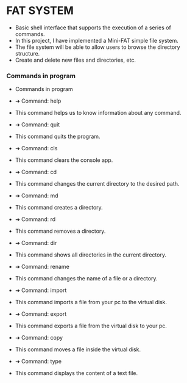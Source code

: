 # FAT SYSTEM 

- Basic shell interface that supports the execution of a series of commands.
- In this project, I have implemented a Mini-FAT simple file system. 
- The file system will be able to allow users to browse the directory structure.
- Create and delete new files and directories, etc.

### Commands in program
- Commands in program

- ➔ Command: help
- This command helps us to know information about any command.
- ➔ Command: quit
- This command quits the program.
- ➔ Command: cls
- This command clears the console app.
- ➔ Command: cd
- This command changes the current directory to the desired path.
- ➔ Command: md
- This command creates a directory.
- ➔ Command: rd
- This command removes a directory.
- ➔ Command: dir
- This command shows all directories in the current directory.
- ➔ Command: rename
- This command changes the name of a file or a directory.
- ➔ Command: import
- This command imports a file from your pc to the virtual disk.
- ➔ Command: export
- This command exports a file from the virtual disk to your pc.
- ➔ Command: copy
- This command moves a file inside the virtual disk.
- ➔ Command: type
- This command displays the content of a text file.

